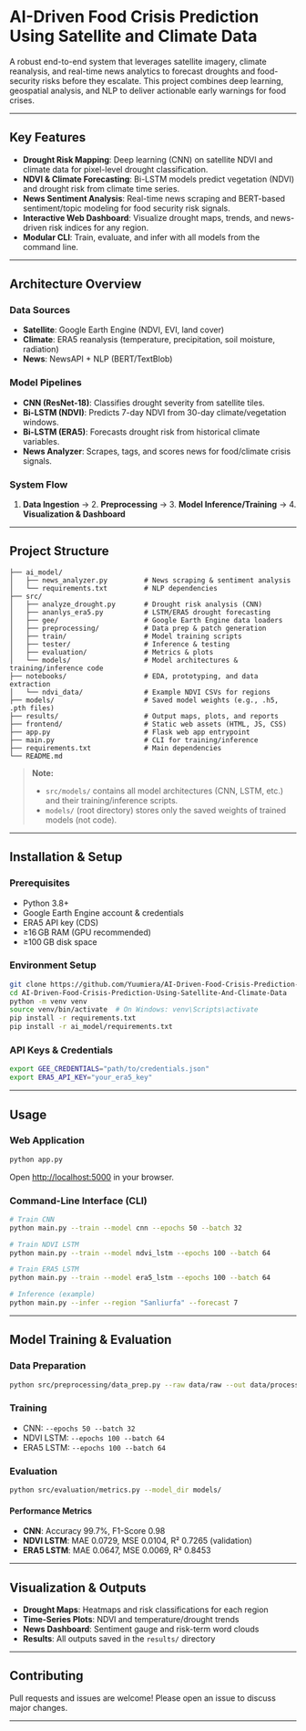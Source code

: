 # AI-Driven Food Crisis Prediction Using Satellite and Climate Data

A robust end-to-end system that leverages satellite imagery, climate reanalysis, and real-time news analytics to forecast droughts and food-security risks before they escalate. This project combines deep learning, geospatial analysis, and NLP to deliver actionable early warnings for food crises.

---

##  Key Features

- **Drought Risk Mapping**: Deep learning (CNN) on satellite NDVI and climate data for pixel-level drought classification.
- **NDVI & Climate Forecasting**: Bi-LSTM models predict vegetation (NDVI) and drought risk from climate time series.
- **News Sentiment Analysis**: Real-time news scraping and BERT-based sentiment/topic modeling for food security risk signals.
- **Interactive Web Dashboard**: Visualize drought maps, trends, and news-driven risk indices for any region.
- **Modular CLI**: Train, evaluate, and infer with all models from the command line.

---

##  Architecture Overview

### Data Sources
- **Satellite**: Google Earth Engine (NDVI, EVI, land cover)
- **Climate**: ERA5 reanalysis (temperature, precipitation, soil moisture, radiation)
- **News**: NewsAPI + NLP (BERT/TextBlob)

### Model Pipelines
- **CNN (ResNet-18)**: Classifies drought severity from satellite tiles.
- **Bi-LSTM (NDVI)**: Predicts 7-day NDVI from 30-day climate/vegetation windows.
- **Bi-LSTM (ERA5)**: Forecasts drought risk from historical climate variables.
- **News Analyzer**: Scrapes, tags, and scores news for food/climate crisis signals.

### System Flow
1. **Data Ingestion** → 2. **Preprocessing** → 3. **Model Inference/Training** → 4. **Visualization & Dashboard**

---

##  Project Structure

```
├── ai_model/
│   ├── news_analyzer.py         # News scraping & sentiment analysis
│   └── requirements.txt         # NLP dependencies
├── src/
│   ├── analyze_drought.py       # Drought risk analysis (CNN)
│   ├── ananlys_era5.py          # LSTM/ERA5 drought forecasting
│   ├── gee/                     # Google Earth Engine data loaders
│   ├── preprocessing/           # Data prep & patch generation
│   ├── train/                   # Model training scripts
│   ├── tester/                  # Inference & testing
│   ├── evaluation/              # Metrics & plots
│   └── models/                  # Model architectures & training/inference code
├── notebooks/                   # EDA, prototyping, and data extraction
│   └── ndvi_data/               # Example NDVI CSVs for regions
├── models/                      # Saved model weights (e.g., .h5, .pth files)
├── results/                     # Output maps, plots, and reports
├── frontend/                    # Static web assets (HTML, JS, CSS)
├── app.py                       # Flask web app entrypoint
├── main.py                      # CLI for training/inference
├── requirements.txt             # Main dependencies
└── README.md
```

> **Note:**
> - `src/models/` contains all model architectures (CNN, LSTM, etc.) and their training/inference scripts.
> - `models/` (root directory) stores only the saved weights of trained models (not code).

---

## Installation & Setup

### Prerequisites
- Python 3.8+
- Google Earth Engine account & credentials
- ERA5 API key (CDS)
- ≥16 GB RAM (GPU recommended)
- ≥100 GB disk space

### Environment Setup
```bash
git clone https://github.com/Yuumiera/AI-Driven-Food-Crisis-Prediction-Using-Satellite-And-Climate-Data-Ai-Project.git
cd AI-Driven-Food-Crisis-Prediction-Using-Satellite-And-Climate-Data
python -m venv venv
source venv/bin/activate  # On Windows: venv\Scripts\activate
pip install -r requirements.txt
pip install -r ai_model/requirements.txt
```

### API Keys & Credentials
```bash
export GEE_CREDENTIALS="path/to/credentials.json"
export ERA5_API_KEY="your_era5_key"
```

---

##  Usage

### Web Application
```bash
python app.py
```
Open [http://localhost:5000](http://localhost:5000) in your browser.

### Command-Line Interface (CLI)
```bash
# Train CNN
python main.py --train --model cnn --epochs 50 --batch 32

# Train NDVI LSTM
python main.py --train --model ndvi_lstm --epochs 100 --batch 64

# Train ERA5 LSTM
python main.py --train --model era5_lstm --epochs 100 --batch 64

# Inference (example)
python main.py --infer --region "Sanliurfa" --forecast 7
```

---

##  Model Training & Evaluation

### Data Preparation
```bash
python src/preprocessing/data_prep.py --raw data/raw --out data/processed
```

### Training
- CNN: `--epochs 50 --batch 32`
- NDVI LSTM: `--epochs 100 --batch 64`
- ERA5 LSTM: `--epochs 100 --batch 64`

### Evaluation
```bash
python src/evaluation/metrics.py --model_dir models/
```

#### Performance Metrics
- **CNN**: Accuracy 99.7%, F1-Score 0.98
- **NDVI LSTM**: MAE 0.0729, MSE 0.0104, R² 0.7265 (validation)
- **ERA5 LSTM**: MAE 0.0647, MSE 0.0069, R² 0.8453

---

##  Visualization & Outputs
- **Drought Maps**: Heatmaps and risk classifications for each region
- **Time-Series Plots**: NDVI and temperature/drought trends
- **News Dashboard**: Sentiment gauge and risk-term word clouds
- **Results**: All outputs saved in the `results/` directory

---

##  Contributing
Pull requests and issues are welcome! Please open an issue to discuss major changes.

---

